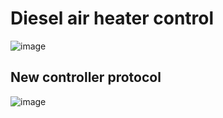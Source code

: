 # Diesel air heater control 

![image](https://github.com/lukepasek/diesel-air-heater-control/assets/6756387/f79806ff-4568-4286-bd64-a9b7440f8464)

## New controller protocol

![image](https://github.com/lukepasek/diesel-air-heater-control/assets/6756387/4ec178e6-bfd3-4cf4-b9d5-ae88bbd995fa)

